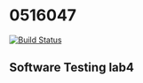 # 0516047

[![Build Status](https://travis-ci.org/sajochiu/0516047.svg?branch=master)](https://travis-ci.org/sajochiu/0516047)

## Software Testing lab4
